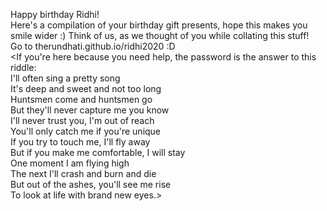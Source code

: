 Happy birthday Ridhi!  
Here's a compilation of your birthday gift presents, hope this makes you smile wider :) Think of us, as we thought of you while collating this stuff!  
Go to therundhati.github.io/ridhi2020 :D    
<If you're here because you need help, the password is the answer to this riddle:  
I'll often sing a pretty song  
It's deep and sweet and not too long  
Huntsmen come and huntsmen go  
But they'll never capture me you know  
I'll never trust you, I'm out of reach  
You'll only catch me if you're unique  
If you try to touch me, I'll fly away  
But if you make me comfortable, I will stay  
One moment I am flying high  
The next I'll crash and burn and die  
But out of the ashes, you'll see me rise  
To look at life with brand new eyes.>
